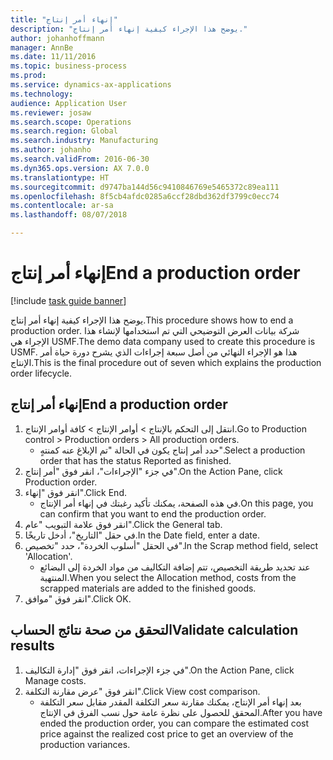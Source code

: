 ```yaml
---
title: "إنهاء أمر إنتاج"
description: "يوضح هذا الإجراء كيفية إنهاء أمر إنتاج."
author: johanhoffmann
manager: AnnBe
ms.date: 11/11/2016
ms.topic: business-process
ms.prod: 
ms.service: dynamics-ax-applications
ms.technology: 
audience: Application User
ms.reviewer: josaw
ms.search.scope: Operations
ms.search.region: Global
ms.search.industry: Manufacturing
ms.author: johanho
ms.search.validFrom: 2016-06-30
ms.dyn365.ops.version: AX 7.0.0
ms.translationtype: HT
ms.sourcegitcommit: d9747ba144d56c9410846769e5465372c89ea111
ms.openlocfilehash: 8f5cb4afdc0285a6ccf28dbd362df3799c0ecc74
ms.contentlocale: ar-sa
ms.lasthandoff: 08/07/2018

---
```

# <a name="end-a-production-order"></a><span data-ttu-id="3c880-103">إنهاء أمر إنتاج</span><span class="sxs-lookup"><span data-stu-id="3c880-103">End a production order</span></span>

[!include [task guide banner](../../includes/task-guide-banner.md)]

<span data-ttu-id="3c880-104">يوضح هذا الإجراء كيفية إنهاء أمر إنتاج.</span><span class="sxs-lookup"><span data-stu-id="3c880-104">This procedure shows how to end a production order.</span></span> <span data-ttu-id="3c880-105">شركة بيانات العرض التوضيحي التي تم استخدامها لإنشاء هذا الإجراء هي USMF.</span><span class="sxs-lookup"><span data-stu-id="3c880-105">The demo data company used to create this procedure is USMF.</span></span> <span data-ttu-id="3c880-106">هذا هو الإجراء النهائي من أصل سبعة إجراءات الذي يشرح دورة حياة أمر الإنتاج.</span><span class="sxs-lookup"><span data-stu-id="3c880-106">This is the final procedure out of seven which explains the production order lifecycle.</span></span>


## <a name="end-a-production-order"></a><span data-ttu-id="3c880-107">إنهاء أمر إنتاج</span><span class="sxs-lookup"><span data-stu-id="3c880-107">End a production order</span></span>
1. <span data-ttu-id="3c880-108">انتقل إلى التحكم بالإنتاج‬ > أوامر الإنتاج > كافة أوامر الإنتاج.</span><span class="sxs-lookup"><span data-stu-id="3c880-108">Go to Production control > Production orders > All production orders.</span></span>
    * <span data-ttu-id="3c880-109">حدد أمر إنتاج يكون في الحالة "تم الإبلاغ عنه كمنتهٍ".</span><span class="sxs-lookup"><span data-stu-id="3c880-109">Select a production order that has the status Reported as finished.</span></span>  
2. <span data-ttu-id="3c880-110">في جزء "الإجراءات"، انقر فوق "أمر إنتاج".</span><span class="sxs-lookup"><span data-stu-id="3c880-110">On the Action Pane, click Production order.</span></span>
3. <span data-ttu-id="3c880-111">انقر فوق "إنهاء".</span><span class="sxs-lookup"><span data-stu-id="3c880-111">Click End.</span></span>
    * <span data-ttu-id="3c880-112">في هذه الصفحة، يمكنك تأكيد رغبتك في إنهاء أمر الإنتاج.</span><span class="sxs-lookup"><span data-stu-id="3c880-112">On this page, you can confirm that you want to end the production order.</span></span>  
4. <span data-ttu-id="3c880-113">انقر فوق علامة التبويب "عام".</span><span class="sxs-lookup"><span data-stu-id="3c880-113">Click the General tab.</span></span>
5. <span data-ttu-id="3c880-114">في حقل "التاريخ"، أدخل تاريخًا.</span><span class="sxs-lookup"><span data-stu-id="3c880-114">In the Date field, enter a date.</span></span>
6. <span data-ttu-id="3c880-115">في الحقل "أسلوب الخردة"، حدد "تخصيص".</span><span class="sxs-lookup"><span data-stu-id="3c880-115">In the Scrap method field, select 'Allocation'.</span></span>
    * <span data-ttu-id="3c880-116">عند تحديد طريقة التخصيص، تتم إضافة التكاليف من مواد الخردة إلى البضائع المنتهية.</span><span class="sxs-lookup"><span data-stu-id="3c880-116">When you select the Allocation method, costs from the scrapped materials are added to the finished goods.</span></span>  
7. <span data-ttu-id="3c880-117">انقر فوق "موافق".</span><span class="sxs-lookup"><span data-stu-id="3c880-117">Click OK.</span></span>

## <a name="validate-calculation-results"></a><span data-ttu-id="3c880-118">التحقق من صحة نتائج الحساب</span><span class="sxs-lookup"><span data-stu-id="3c880-118">Validate calculation results</span></span>
1. <span data-ttu-id="3c880-119">في جزء الإجراءات، انقر فوق "إدارة التكاليف‬".</span><span class="sxs-lookup"><span data-stu-id="3c880-119">On the Action Pane, click Manage costs.</span></span>
2. <span data-ttu-id="3c880-120">انقر فوق "عرض مقارنة التكلفة".</span><span class="sxs-lookup"><span data-stu-id="3c880-120">Click View cost comparison.</span></span>
    * <span data-ttu-id="3c880-121">بعد إنهاء أمر الإنتاج، يمكنك مقارنة سعر التكلفة المقدر مقابل سعر التكلفة المحقق للحصول على نظرة عامة حول نسب الفرق في الإنتاج.</span><span class="sxs-lookup"><span data-stu-id="3c880-121">After you have ended the production order, you can compare the estimated cost price against the realized cost price to get an overview of the production variances.</span></span>  

